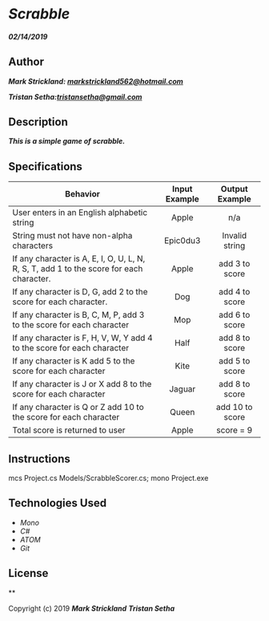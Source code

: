 # _Scrabble_

#### _02/14/2019_
## Author
 _**Mark Strickland: markstrickland562@hotmail.com**_

 _**Tristan Setha:tristansetha@gmail.com**_

## Description
**_This is a simple game of scrabble._**

## Specifications 
|   Behavior                          | Input Example | Output Example |
| ------------------------------------|:-------------:| :-------------:|
| User enters in an English alphabetic string  | Apple | n/a               |
| String must not have non-alpha characters | Epic0du3 |Invalid string |
| If any character is A, E, I, O, U, L, N, R, S, T, add 1 to the score for each character. | Apple | add 3 to score |
| If any character is D, G, add 2 to the score for each character. | Dog | add 4 to score |
| If any character is B, C, M, P, add 3 to the score for each character | Mop | add 6 to score |
| If any character is F, H, V, W, Y add 4 to the score for each character | Half | add 8 to score |
| If any character is K add 5 to the score for each character | Kite | add 5 to score |
| If any character is J or X add 8 to the score for each character | Jaguar | add 8 to score |
| If any character is Q or Z add 10 to the score for each character | Queen | add 10 to score |
| Total score is returned to user | Apple | score = 9 |


## Instructions
mcs Project.cs Models/ScrabbleScorer.cs; mono Project.exe

## Technologies Used
* _Mono_
* _C#_
* _ATOM_
* _Git_


## License

**

Copyright (c) 2019 **_Mark Strickland_** **_Tristan Setha_**
